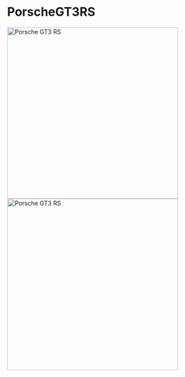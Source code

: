 # PorscheGT3RS

<img src="https://github.com/user-attachments/assets/2fe5cd87-c3ad-4a20-b683-b411c2b7f4d0" alt="Porsche GT3 RS" width="400" />
<img src="https://github.com/user-attachments/assets/ba92c8d6-d7f1-4bc4-9376-e7907d9c6cb0" alt="Porsche GT3 RS" width="400" />

